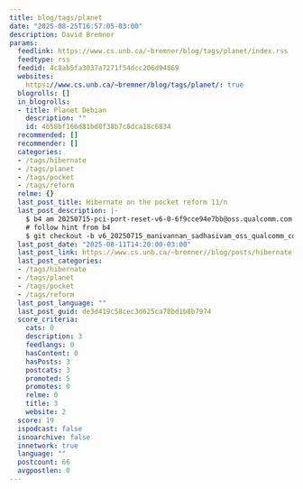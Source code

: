 ```yaml
---
title: blog/tags/planet
date: "2025-08-25T16:57:05-03:00"
description: David Bremner
params:
  feedlink: https://www.cs.unb.ca/~bremner/blog/tags/planet/index.rss
  feedtype: rss
  feedid: 4c8ab5fa3037a7271f54dcc206d94869
  websites:
    https://www.cs.unb.ca/~bremner/blog/tags/planet/: true
  blogrolls: []
  in_blogrolls:
  - title: Planet Debian
    description: ""
    id: 4b58bf166d81bd8f38b7c8dca18c6834
  recommended: []
  recommender: []
  categories:
  - /tags/hibernate
  - /tags/planet
  - /tags/pocket
  - /tags/reform
  relme: {}
  last_post_title: Hibernate on the pocket reform 11/n
  last_post_description: |-
    $ b4 am 20250715-pci-port-reset-v6-0-6f9cce94e7bb@oss.qualcomm.com
    # follow hint from b4
    $ git checkout -b v6_20250715_manivannan_sadhasivam_oss_qualcomm_com
  last_post_date: "2025-08-11T14:20:00-03:00"
  last_post_link: https://www.cs.unb.ca/~bremner//blog/posts/hibernate-pocket-11/
  last_post_categories:
  - /tags/hibernate
  - /tags/planet
  - /tags/pocket
  - /tags/reform
  last_post_language: ""
  last_post_guid: de3d419c58cec3d625ca78bd1b8b7974
  score_criteria:
    cats: 0
    description: 3
    feedlangs: 0
    hasContent: 0
    hasPosts: 3
    postcats: 3
    promoted: 5
    promotes: 0
    relme: 0
    title: 3
    website: 2
  score: 19
  ispodcast: false
  isnoarchive: false
  innetwork: true
  language: ""
  postcount: 66
  avgpostlen: 0
---
```

